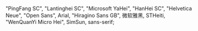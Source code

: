 "PingFang SC", "Lantinghei SC", "Microsoft YaHei", "HanHei SC", "Helvetica Neue", "Open Sans", Arial, "Hiragino Sans GB", 微软雅黑, STHeiti, "WenQuanYi Micro Hei", SimSun, sans-serif;